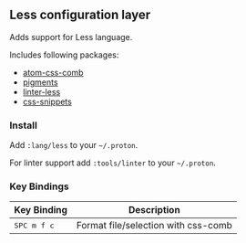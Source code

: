 
## Less configuration layer

Adds support for Less language.

Includes following packages:

- [atom-css-comb](https://atom.io/packages/atom-css-comb)
- [pigments](https://atom.io/packages/pigments)
- [linter-less](https://atom.io/packages/linter-sass-lint)
- [css-snippets](https://atom.io/packages/css-snippets)

### Install

Add `:lang/less` to your `~/.proton`.

For linter support add `:tools/linter` to your `~/.proton`.

### Key Bindings

Key Binding            | Description
-----------------------|------------------------------------
<kbd> SPC m f c </kbd> | Format file/selection with css-comb
